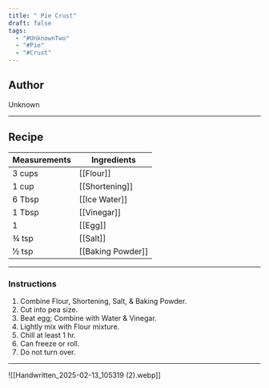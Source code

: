 ```yaml
---
title: " Pie Crust"
draft: false
tags:
  - "#UnknownTwo"
  - "#Pie"
  - "#Crust"
---
```

## Author
Unknown
___
## Recipe

| Measurements  | Ingredients              |
| :------------ | ------------------------ |
|3 cups|[[Flour]]|
|1 cup|[[Shortening]]|
|6 Tbsp|[[Ice Water]]|
|1 Tbsp|[[Vinegar]]|
|1|[[Egg]]|
|¾ tsp|[[Salt]]|
|½ tsp|[[Baking Powder]]|
___
### Instructions
1. Combine Flour, Shortening, Salt, & Baking Powder.
2. Cut into pea size.
3. Beat egg; Combine with Water & Vinegar.
4. Lightly mix with Flour mixture.
5. Chill at least 1 hr.
6. Can freeze or roll.
7. Do not turn over.
___
![[Handwritten_2025-02-13_105319 (2).webp]]